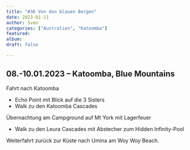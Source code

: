 ```yaml
---
title: "#36 Von den blauen Bergen"
date: 2023-01-11
author: Sven
categories: ["Australien", "Katoomba"]
featured: 
album: 
draft: false

---
```


## 08.-10.01.2023 – Katoomba, Blue Mountains 

Fahrt nach Katoomba

- Echo Point mit Blick auf die 3 Sisters
- Walk zu den Katoomba Cascades
 
Übernachtung am Campground auf Mt York mit Lagerfeuer

- Walk zu den Leura Cascades mit Abstecher zum Hidden Infinity-Pool

Weiterfahrt zurück zur Küste nach Umina am Woy Woy Beach.